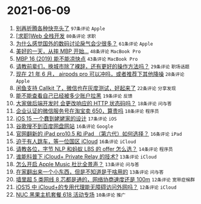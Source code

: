 # 2021-06-09

1. [别再折腾各种快充头了](https://www.v2ex.com/t/782291) `97条评论` `Apple`
1. [[求职]Web 全栈开发](https://www.v2ex.com/t/782290) `80条评论` `求职`
1. [为什么感觉国外的数码讨论戾气会少很多？](https://www.v2ex.com/t/782317) `61条评论` `Apple`
1. [美好的一天，从摔 MBP 开始...](https://www.v2ex.com/t/782320) `48条评论` `MacBook Pro`
1. [MBP 16 (2019) 能不能凉快点](https://www.v2ex.com/t/782299) `43条评论` `MacBook Pro`
1. [请教前辈们，换城市除了裸辞，还有更好的操作方法吗？](https://www.v2ex.com/t/782313) `29条评论` `职场话题`
1. [现在 21 年 6 月， airpods pro 可以冲吗，或者推荐下其他降噪](https://www.v2ex.com/t/782310) `28条评论` `Apple`
1. [闲鱼支持 Callkit 了，微信也在灰度测试，好起来了](https://www.v2ex.com/t/782382) `22条评论` `分享发现`
1. [能不能查看自己已经被多少账户拉黑](https://www.v2ex.com/t/782294) `19条评论` `反馈`
1. [大家做后端开发时 会更改响应的 HTTP 状态码吗？](https://www.v2ex.com/t/782322) `18条评论` `问与答`
1. [企业认证的微信服务号在淘宝卖 650，算贵吗](https://www.v2ex.com/t/782321) `18条评论` `程序员`
1. [iOS 15 一个蠢到姥姥家的设计](https://www.v2ex.com/t/782300) `17条评论` `iOS`
1. [谷歌搜不到百度网盘网站](https://www.v2ex.com/t/782373) `16条评论` `Google`
1. [官网翻新的 iPad pro10.5 和 iPad （第六代）如何选择？](https://www.v2ex.com/t/782323) `16条评论` `iPad`
1. [迫于有人跳车，等一位国区 iCloud](https://www.v2ex.com/t/782293) `16条评论` `iCloud`
1. [请教各位，字节 NLP 和蚂蚁 LBS 的 offer 怎么选？](https://www.v2ex.com/t/782374) `14条评论` `程序员`
1. [谁能科普下 iCloud+ Private Relay 的技术?](https://www.v2ex.com/t/782359) `13条评论` `iCloud`
1. [怎么开启 Apple Music 杜比全景声？](https://www.v2ex.com/t/782338) `13条评论` `问与答`
1. [在家翻出来一个小东西，但是不知道是干啥用的](https://www.v2ex.com/t/782337) `13条评论` `问与答`
1. [墙里超 5 类网线 8 芯都是通的，网络协商速度还是 100m](https://www.v2ex.com/t/782352) `12条评论` `宽带症候群`
1. [iOS15 中 iCloud+的专用代理能无障碍访问外网吗？](https://www.v2ex.com/t/782305) `12条评论` `iCloud`
1. [NUC 黑果主机套餐 618 活动专场](https://www.v2ex.com/t/782357) `10条评论` `推广`
